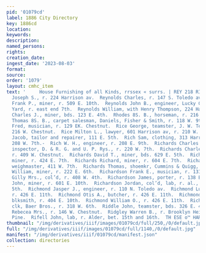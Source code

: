 ```yaml
---
pid: '01079cd'
label: 1886 City Directory
key: 1886cd
location: 
keywords: 
description: 
named_persons: 
rights: 
creation_date: 
ingest_date: '2023-08-03'
format: 
source: 
order: '1079'
layout: cmhc_item
text: '     House Furnishing of all Kinds, rrssex « surrs. | REY 218 RIF ;  Reyburn
  Joseph S., r. 224 Harrison av.  Reynolds Charles, r. 147 S. Toledo av.  Reynolds
  Frank P., miner, r. 509 E. 10th.  Reynolds John B., engineer, Lucky Corner Wood
  Yard, r. east end 7th.  Reynolds William, with Henry Thompson, 224 Harrison av.  Reyson
  Charles J., miner, bds. 123 E. 4th.  Rhodes 8S. B., horseman, r. 216 W. Chestnut.  Riach
  Thomas 8S. B., carpet salesman, Daniels, Fisher & Smith, r. 118 W. 9th. |  Rice
  Fred, musician, r. 129 EK. Chestnut.  Rice George, teamster, J. W. Ten Eyck, r.
  216 W. Chestnut.  Rice Milton L., lawyer, 601 Harrison av, r. 210 W. 6th. ,  Rich
  Jacob, tailor and repairer, 111 E. 5th.  Rich Sam, clothing, 313 Harrison av, r.
  208 W. 7th.-  Rich W. H., engineer, r. 208 E. 9th.  Richards Charles E., asst. pool
  inspector, D. & R. G. and U. P. Rys., r. 220 W. 7th.  Richards Charles P., miner,
  r. 409 W. Chestnut.  Richards David T., miner, bds. 629 E. 5th.  Richards Gomer,
  miner, r. 424 E. 7th.  Richards Richard, miner, r. 604 E. 7th.  Richards Richard,
  weighmaster, 411 W. 7th.  Richards Thomas, shoemkr, Cummins & Quigg, r. 626 E. 5th.  Richards
  William, miner, r. 222 E. 6th.  Richardson Frank E., musician, r. 131 W. 2d.  Richardson
  Gilly Mrs., col’d, r. 408 W. 4th.  Richardson James, porter, r. 138 E. 7th.  Richardson
  John, miner, r. 601 E. 10th.  Richardson Jordan, col’d, lab, r. al., rear 141 E.
  5th.  Richmond Jasper J., engineer, r. 110 N. Toledo av.  Richmond Luther C., miner,
  r. 426 E. 11th.  Richmond Otis A., butcher, r. 426 E. 11th.  Richmond William A.,
  blksmith, r. 404 E. 10th.  Richmond William O., r. 426 E. 11th.  Richter George,
  clk, Baer Bros., r. 318 W. 6th.  Riddle John, teamster, bds. 326 E. 4th.  Ridenour
  Rebecea Mrs., r. 146 W. Chestnut.  Ridgley Warren B., r. Brooklyn Heights, foot
  Pine.  Rifell John, lab, r. Alder, bet. 15th and 16th.  TH ESE o™ HARDWARE, "Pees '
thumbnail: "/img/derivatives/iiif/images/01079cd/full/250,/0/default.jpg"
full: "/img/derivatives/iiif/images/01079cd/full/1140,/0/default.jpg"
manifest: "/img/derivatives/iiif/01079cd/manifest.json"
collection: directories
---
```

